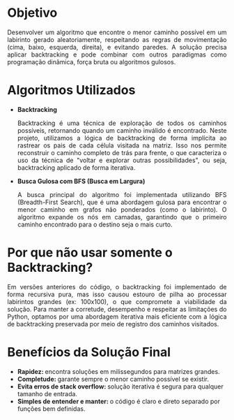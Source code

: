 # Objetivo

<p style="text-align: justify;">
    Desenvolver um algoritmo que encontre o menor caminho possível em um labirinto gerado aleatoriamente, respeitando as regras de movimentação (cima, baixo, esquerda, direita), e evitando paredes. A solução precisa aplicar backtracking e pode combinar com outros paradigmas como programação dinâmica, força bruta ou algoritmos gulosos.
</p>

# Algoritmos Utilizados

<ul>
    <li><b>Backtracking</b></li>
    <p style="text-align: justify;">
        Backtracking é uma técnica de exploração de todos os caminhos possíveis, retornando quando um caminho inválido é encontrado. Neste projeto, utilizamos a lógica de backtracking de forma implícita ao rastrear os pais de cada célula visitada na matriz. Isso nos permite reconstruir o caminho completo de trás para frente, o que caracteriza o uso da técnica de "voltar e explorar outras possibilidades", ou seja, backtracking aplicado de forma iterativa.
    </p>
</ul>
<ul>
    <li style="text-align: justify;"><b> Busca Gulosa com BFS (Busca em Largura) </b></li>
    <p style="text-align: justify;">
        A busca principal do algoritmo foi implementada utilizando BFS (Breadth-First Search), que é uma abordagem gulosa para encontrar o menor caminho em grafos não ponderados (como o labirinto). O algoritmo expande os nós em camadas, garantindo que o primeiro caminho encontrado para o destino seja o mais curto.
    </p>
</ul>

# Por que não usar somente o Backtracking?

<p style="text-align: justify;">
     Em versões anteriores do código, o backtracking foi implementado de forma recursiva pura, mas isso causou estouro de pilha  ao processar labirintos grandes (ex: 100x100), o que compromete a viabilidade da solução. Para manter a corretude, desempenho e respeitar as limitações do Python, optamos por uma abordagem iterativa mais eficiente com a lógica de backtracking preservada por meio de registro dos caminhos visitados.
</p>

# Benefícios da Solução Final

<ul>
    <li><b>Rapidez: </b>encontra soluções em milissegundos para matrizes grandes.</li>
    <li><b>Completude: </b>garante sempre o menor caminho possível se existir.</li>
    <li><b>Evita erros de stack overflow: </b>solução iterativa é segura para qualquer tamanho de entrada.</li>
    <li><b>Simples de entender e manter: </b>o código é claro e direto separado por funções bem definidas.</li>
</ul>